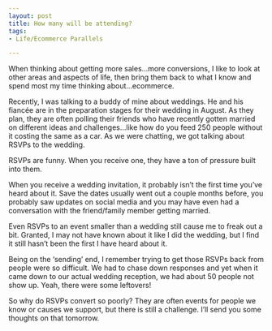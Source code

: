 ```yaml
---
layout: post
title: How many will be attending?
tags:
- Life/Ecommerce Parallels

---
```


When thinking about getting more sales…more conversions, I like to look at other areas and aspects of life, then bring them back to what I know and spend most my time thinking about…ecommerce.

Recently, I was talking to a buddy of mine about weddings. He and his fiancée are in the preparation stages for their wedding in August. As they plan, they are often polling their friends who have recently gotten married on different ideas and challenges…like how do you feed 250 people without it costing the same as a car. As we were chatting, we got talking about RSVPs to the wedding.  

RSVPs are funny. When you receive one, they have a ton of pressure built into them. 

When you receive a wedding invitation, it probably isn’t the first time you’ve heard about it. Save the dates usually went out a couple months before, you probably saw updates on social media and you may have even had a conversation with the friend/family member getting married.

Even RSVPs to an event smaller than a wedding still cause me to freak out a bit. Granted, I may not have known about it like I did the wedding, but I find it still hasn’t been the first I have heard about it. 

Being on the ‘sending’ end, I remember trying to get those RSVPs back from people were so difficult. We had to chase down responses and yet when it came down to our actual wedding reception, we had about 50 people not show up. Yeah, there were some leftovers!

So why do RSVPs convert so poorly? They are often events for people we know or causes we support, but there is still a challenge. I’ll send you some thoughts on that tomorrow.
